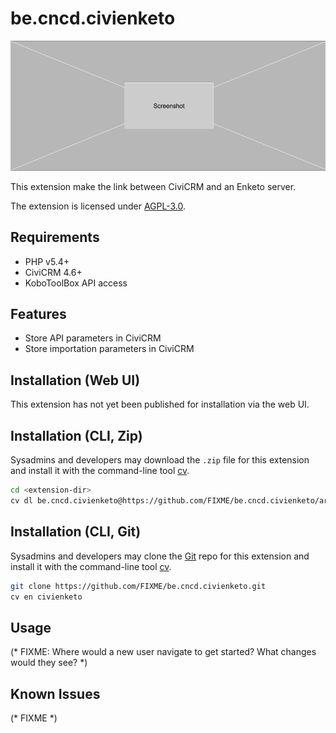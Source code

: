 # be.cncd.civienketo

![Screenshot](/images/screenshot.png)

This extension make the link between CiviCRM and an Enketo server.

The extension is licensed under [AGPL-3.0](LICENSE.txt).

## Requirements

* PHP v5.4+
* CiviCRM 4.6+
* KoboToolBox API access

## Features

* Store API parameters in CiviCRM
* Store importation parameters in CiviCRM

## Installation (Web UI)

This extension has not yet been published for installation via the web UI.

## Installation (CLI, Zip)

Sysadmins and developers may download the `.zip` file for this extension and
install it with the command-line tool [cv](https://github.com/civicrm/cv).

```bash
cd <extension-dir>
cv dl be.cncd.civienketo@https://github.com/FIXME/be.cncd.civienketo/archive/master.zip
```

## Installation (CLI, Git)

Sysadmins and developers may clone the [Git](https://en.wikipedia.org/wiki/Git) repo for this extension and
install it with the command-line tool [cv](https://github.com/civicrm/cv).

```bash
git clone https://github.com/FIXME/be.cncd.civienketo.git
cv en civienketo
```

## Usage

(* FIXME: Where would a new user navigate to get started? What changes would they see? *)

## Known Issues

(* FIXME *)
